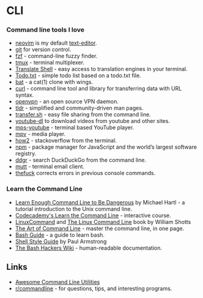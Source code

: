 # CLI

### Command line tools I love

* [neovim](https://github.com/neovim/neovim) is my default [text-editor](https://wiki.stojanow.com/text-editors).
* [git](https://github.com/git/git) for version control.
* [fzf](https://github.com/junegunn/fzf) - command-line fuzzy finder.
* [tmux](https://github.com/tmux/tmux) - terminal multiplexer.
* [Translate Shell](https://github.com/soimort/translate-shell) - easy access to translation engines in your terminal.
* [Todo.txt](https://github.com/todotxt/todo.txt-cli) - simple todo list based on a todo.txt file.
* [bat](https://github.com/sharkdp/bat) - a cat\(1\) clone with wings.
* [curl](https://github.com/curl/curl) - command line tool and library for transferring data with URL syntax.
* [openvpn](https://github.com/OpenVPN/openvpn) - an open source VPN daemon.
* [tldr](https://github.com/tldr-pages/tldr) - simplified and community-driven man pages.
* [transfer.sh](https://transfer.sh/) - easy file sharing from the command line.
* [youtube-dl](https://github.com/rg3/youtube-dl) to download videos from youtube and other sites.
* [mps-youtube](https://github.com/mps-youtube/mps-youtube) - terminal based YouTube player.
* [mpv](https://github.com/mpv-player/mpv) - media player.
* [how2](https://github.com/santinic/how2) - stackoverflow from the terminal.
* [npm](https://www.npmjs.com/) - package manager for JavaScript and the world’s largest software registry.
* [ddgr](https://github.com/jarun/ddgr) - search DuckDuckGo from the command line.
* [mutt](http://www.mutt.org) - terminal email client.
* [thefuck](https://github.com/nvbn/thefuck) corrects errors in previous console commands.

### Learn the Command Line

* [Learn Enough Command Line to Be Dangerous](https://www.learnenough.com/command-line-tutorial/basics) by Michael Hartl - a tutorial introduction to the Unix command line.
* [Codecademy's Learn the Command Line](https://www.codecademy.com/learn/learn-the-command-line) - interactive course.
* [LinuxCommand](http://linuxcommand.org/index.php) and [The Linux Command Line](http://linuxcommand.org/tlcl.php) book by William Shotts
* [The Art of Command Line](https://github.com/jlevy/the-art-of-command-line) - master the command line, in one page.
* [Bash Guide](https://github.com/Idnan/bash-guide) - a guide to learn bash.
* [Shell Style Guide](https://google.github.io/styleguide/shell.xml) by Paul Armstrong
* [The Bash Hackers Wiki](https://wiki.bash-hackers.org) - human-readable documentation.

## Links

* [Awesome Command Line Utilities](https://github.com/learn-anything/command-line-tools)
* [r/commandline](https://www.reddit.com/r/commandline/) - for questions, tips, and interesting programs.